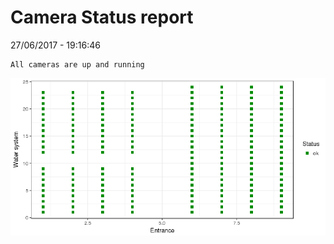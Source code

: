 Camera Status report
================
27/06/2017 - 19:16:46

    All cameras are up and running

![](camreport_files/figure-markdown_github/unnamed-chunk-2-1.png)

